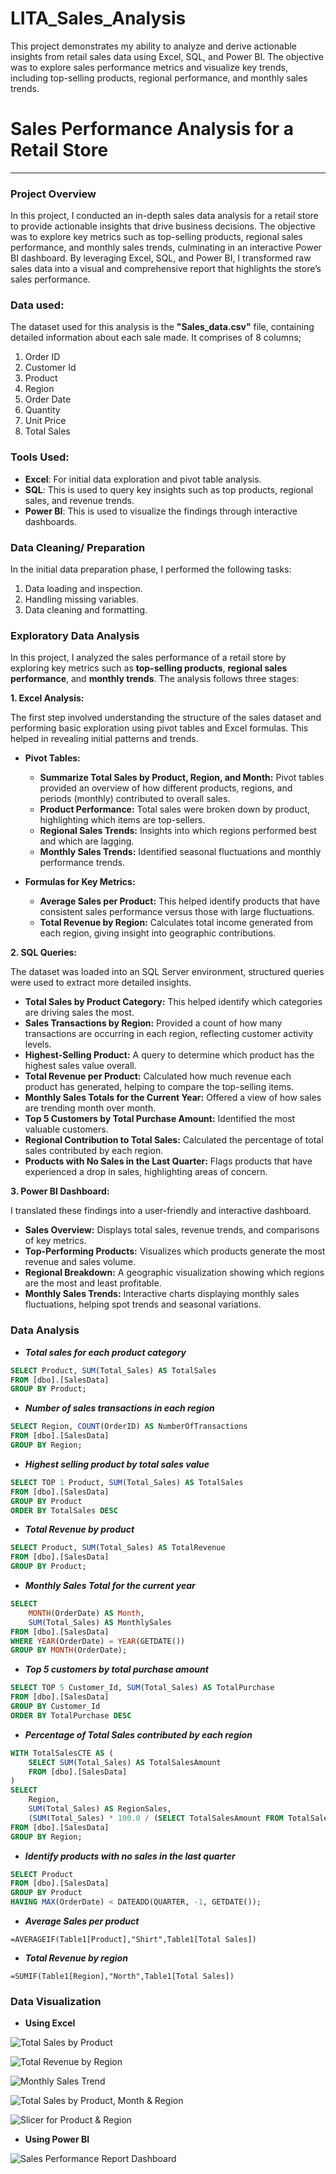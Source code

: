 # LITA_Sales_Analysis
This project demonstrates my ability to analyze and derive actionable insights from retail sales data using Excel, SQL, and Power BI. The objective was to explore sales performance metrics and visualize key trends, including top-selling products, regional performance, and monthly sales trends. 

# Sales Performance Analysis for a Retail Store
---
### Project Overview
In this project, I conducted an in-depth sales data analysis for a retail store to provide actionable insights that drive business decisions. The objective was to explore key metrics such as top-selling products, regional sales performance, and monthly sales trends, culminating in an interactive Power BI dashboard. By leveraging Excel, SQL, and Power BI, I transformed raw sales data into a visual and comprehensive report that highlights the store’s sales performance.

### Data used:
The dataset used for this analysis is the **"Sales_data.csv"** file, containing detailed information about each sale made. It comprises of 8 columns;
1. Order ID
2. Customer Id
3. Product
4. Region
5. Order Date
6. Quantity
7. Unit Price
8. Total Sales

### Tools Used:
- **Excel**: For initial data exploration and pivot table analysis.
- **SQL**: This is used to query key insights such as top products, regional sales, and revenue trends.
- **Power BI**: This is used to visualize the findings through interactive dashboards.

### Data Cleaning/ Preparation
In the initial data preparation phase, I performed the following tasks:
1. Data loading and inspection.
2. Handling missing variables.
3. Data cleaning and formatting.

### Exploratory Data Analysis
In this project, I analyzed the sales performance of a retail store by exploring key metrics such as **top-selling products**, **regional sales performance**, and **monthly trends**. The analysis follows three stages:

**1. Excel Analysis:**

The first step involved understanding the structure of the sales dataset and performing basic exploration using pivot tables and Excel formulas. This helped in revealing initial patterns and trends.

 - **Pivot Tables:**
   - **Summarize Total Sales by Product, Region, and Month:** Pivot tables provided an overview of how different products, regions, and periods (monthly) contributed to overall sales.
   - **Product Performance:** Total sales were broken down by product, highlighting which items are top-sellers.
   - **Regional Sales Trends:** Insights into which regions performed best and which are lagging.
   - **Monthly Sales Trends:** Identified seasonal fluctuations and monthly performance trends.
     
- **Formulas for Key Metrics:**
   - **Average Sales per Product:** This helped identify products that have consistent sales performance versus those with large fluctuations.
   - **Total Revenue by Region:** Calculates total income generated from each region, giving insight into geographic contributions.

**2. SQL Queries:**

The dataset was loaded into an SQL Server environment, structured queries were used to extract more detailed insights. 
- **Total Sales by Product Category:** This helped identify which categories are driving sales the most.
- **Sales Transactions by Region:** Provided a count of how many transactions are occurring in each region, reflecting customer activity levels.
- **Highest-Selling Product:** A query to determine which product has the highest sales value overall.
- **Total Revenue per Product:** Calculated how much revenue each product has generated, helping to compare the top-selling items.
- **Monthly Sales Totals for the Current Year:** Offered a view of how sales are trending month over month.
- **Top 5 Customers by Total Purchase Amount:** Identified the most valuable customers.
- **Regional Contribution to Total Sales:** Calculated the percentage of total sales contributed by each region.
- **Products with No Sales in the Last Quarter:** Flags products that have experienced a drop in sales, highlighting areas of concern.

**3. Power BI Dashboard:**

I translated these findings into a user-friendly and interactive dashboard.
- **Sales Overview:** Displays total sales, revenue trends, and comparisons of key metrics.
- **Top-Performing Products:** Visualizes which products generate the most revenue and sales volume.
- **Regional Breakdown:** A geographic visualization showing which regions are the most and least profitable.
- **Monthly Sales Trends:** Interactive charts displaying monthly sales fluctuations, helping spot trends and seasonal variations.

### Data Analysis
- _**Total sales for each product category**_
```SQL
SELECT Product, SUM(Total_Sales) AS TotalSales
FROM [dbo].[SalesData]
GROUP BY Product;
```
- _**Number of sales transactions in each region**_
```SQL
SELECT Region, COUNT(OrderID) AS NumberOfTransactions
FROM [dbo].[SalesData]
GROUP BY Region;
```
- _**Highest selling product by total sales value**_
```SQL
SELECT TOP 1 Product, SUM(Total_Sales) AS TotalSales
FROM [dbo].[SalesData]
GROUP BY Product
ORDER BY TotalSales DESC
```
- _**Total Revenue by product**_
``` SQL
SELECT Product, SUM(Total_Sales) AS TotalRevenue
FROM [dbo].[SalesData]
GROUP BY Product;
```
- _**Monthly Sales Total for the current year**_
```SQL
SELECT 
    MONTH(OrderDate) AS Month, 
    SUM(Total_Sales) AS MonthlySales
FROM [dbo].[SalesData]
WHERE YEAR(OrderDate) = YEAR(GETDATE()) 
GROUP BY MONTH(OrderDate);
```
- _**Top 5 customers by total purchase amount**_
```SQL
SELECT TOP 5 Customer_Id, SUM(Total_Sales) AS TotalPurchase
FROM [dbo].[SalesData]
GROUP BY Customer_Id
ORDER BY TotalPurchase DESC
```
- _**Percentage of Total Sales contributed by each region**_
```SQL
WITH TotalSalesCTE AS (
    SELECT SUM(Total_Sales) AS TotalSalesAmount 
    FROM [dbo].[SalesData]
)
SELECT 
    Region, 
    SUM(Total_Sales) AS RegionSales, 
    (SUM(Total_Sales) * 100.0 / (SELECT TotalSalesAmount FROM TotalSalesCTE)) AS PercentageContribution
FROM [dbo].[SalesData]
GROUP BY Region;
```
- _**Identify products with no sales in the last quarter**_
```SQL
SELECT Product
FROM [dbo].[SalesData]
GROUP BY Product
HAVING MAX(OrderDate) < DATEADD(QUARTER, -1, GETDATE());
```
- _**Average Sales per product**_
```Excel
=AVERAGEIF(Table1[Product],"Shirt",Table1[Total Sales])
```
- _**Total Revenue by region**_
```Excel
=SUMIF(Table1[Region],"North",Table1[Total Sales])
```

### Data Visualization
- **Using Excel**

![Total Sales by Product](https://github.com/Putsim/LITA_Sales_Analysis/blob/main/Total%20sales%20by%20product.png)

![Total Revenue by Region](https://github.com/Putsim/LITA_Sales_Analysis/blob/main/Total%20Revenue%20by%20Region.png)

![Monthly Sales Trend](https://github.com/Putsim/LITA_Sales_Analysis/blob/main/Monthly%20Sales%20trends.png)

![Total Sales by Product, Month & Region](https://github.com/Putsim/LITA_Sales_Analysis/blob/main/Total%20Sales%20by%20Product%20and%20Region.png)

![Slicer for Product & Region](https://github.com/Putsim/LITA_Sales_Analysis/blob/main/Slicer%20for%20Product%20and%20Region.png)


- **Using Power BI**

![Sales Performance Report Dashboard](https://github.com/Putsim/LITA_Sales_Analysis/blob/main/Power%20BI%20sd.png)
